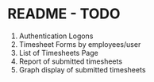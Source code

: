 # README - TODO

1. Authentication Logons
2. Timesheet Forms by employees/user
3. List of Timesheets Page
4. Report of submitted timesheets
5. Graph display of submitted timesheets
